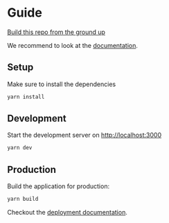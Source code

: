 # Guide

[Build this repo from the ground up](https://github.com/YukinoEva7/nuxt3-starter/blob/master/GUIDE.md)

We recommend to look at the [documentation](https://v3.nuxtjs.org).

## Setup

Make sure to install the dependencies

```bash
yarn install
```

## Development

Start the development server on <http://localhost:3000>

```bash
yarn dev
```

## Production

Build the application for production:

```bash
yarn build
```

Checkout the [deployment documentation](https://v3.nuxtjs.org/docs/deployment).
